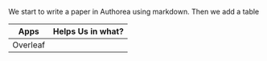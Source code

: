 We start to write a paper in Authorea using markdown. Then we add a table 

| Apps | Helps Us in what? |
|------|-------------------|
| Overleaf